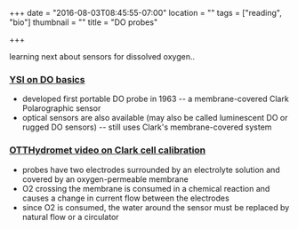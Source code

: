 +++
date = "2016-08-03T08:45:55-07:00"
location = ""
tags = ["reading", "bio"]
thumbnail = ""
title = "DO probes"

+++

learning next about sensors for dissolved oxygen..

<!--more-->


### [YSI on DO basics](https://www.ysi.com/ysi-blog/water-blogged-blog/2013/01/dissolved-oxygen-measurements-piece-of-cake-right)

* developed first portable DO probe in 1963 -- a membrane-covered Clark Polarographic sensor
* optical sensors are also available (may also be called luminescent DO or rugged DO sensors) --
still uses Clark's membrane-covered system


### [OTTHydromet video on Clark cell calibration](https://www.youtube.com/watch?v=qFiTePlx-a8)

* probes have two electrodes surrounded by an electrolyte solution
and covered by an oxygen-permeable membrane
* O2 crossing the membrane is consumed in a chemical reaction
and causes a change in current flow between the electrodes
* since O2 is consumed, the water around the sensor must be replaced by natural flow or a circulator

